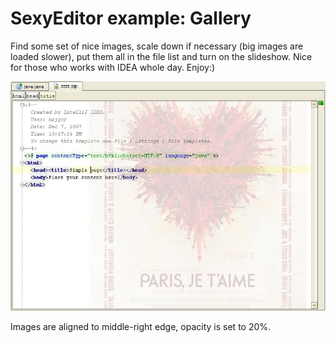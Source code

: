 # SexyEditor example: Gallery

Find some set of nice images, scale down if necessary
(big images are loaded slower), put them all in the file
list and turn on the slideshow. Nice for those who works
with IDEA whole day. Enjoy:)

![](gallery.jpg)

Images are aligned to middle-right edge, opacity is set to 20%.